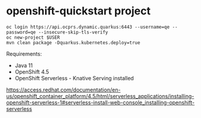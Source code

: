 # openshift-quickstart project

```
oc login https://api.ocprs.dynamic.quarkus:6443 --username=qe --password=qe --insecure-skip-tls-verify
oc new-project $USER
mvn clean package -Dquarkus.kubernetes.deploy=true
```

Requirements:
 - Java 11
 - OpenShift 4.5 
 - OpenShift Serverless - Knative Serving installed
 
https://access.redhat.com/documentation/en-us/openshift_container_platform/4.5/html/serverless_applications/installing-openshift-serverless-1#serverless-install-web-console_installing-openshift-serverless